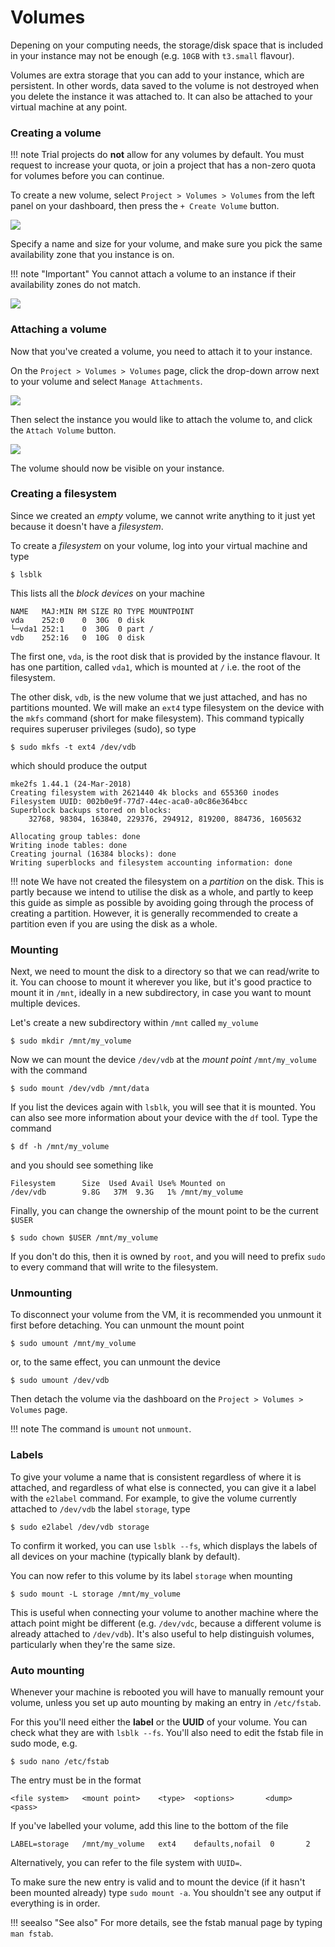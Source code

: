# Volumes
Depening on your computing needs, the storage/disk space that is included in your instance may not be enough (e.g. `10GB` with `t3.small` flavour).

Volumes are extra storage that you can add to your instance, which are persistent. In other words, data saved to the volume is not destroyed when you delete the instance it was attached to. It can also be attached to your virtual machine at any point.

### Creating a volume

!!! note
    Trial projects do **not** allow for any volumes by default. You must request to increase your quota, or join a project that has a non-zero quota for volumes before you can continue.

To create a new volume, select `Project > Volumes > Volumes` from the left panel on your dashboard, then press the `+ Create Volume` button.

![](images/volumes.png)

Specify a name and size for your volume, and make sure you pick the same availability zone that you instance is on.

!!! note "Important"
    You cannot attach a volume to an instance if their availability zones do not match.

![](images/volumes_create_new.png)

### Attaching a volume
Now that you've created a volume, you need to attach it to your instance.

On the `Project > Volumes > Volumes` page, click the drop-down arrow next to your volume and select `Manage Attachments`.

![](images/volumes_manage.png)

Then select the instance you would like to attach the volume to, and click the `Attach Volume` button.

![](images/volumes_attach.png)

The volume should now be visible on your instance.

### Creating a filesystem
Since we created an *empty* volume, we cannot write anything to it just yet because it doesn't have a *filesystem*.

To create a *filesystem* on your volume, log into your virtual machine and type
```console
$ lsblk
```
This lists all the *block devices* on your machine

```console
NAME   MAJ:MIN RM SIZE RO TYPE MOUNTPOINT
vda    252:0    0  30G  0 disk
└─vda1 252:1    0  30G  0 part /
vdb    252:16   0  10G  0 disk

```

The first one, `vda`, is the root disk that is provided by the instance flavour. It has one partition, called `vda1`, which is mounted at `/` i.e. the root of the filesystem.

The other disk, `vdb`, is the new volume that we just attached, and has no partitions mounted. We will make an `ext4` type filesystem on the device with the `mkfs` command (short for make filesystem). This command typically requires superuser privileges (sudo), so type

```console
$ sudo mkfs -t ext4 /dev/vdb
```

which should produce the output

```
mke2fs 1.44.1 (24-Mar-2018)
Creating filesystem with 2621440 4k blocks and 655360 inodes
Filesystem UUID: 002b0e9f-77d7-44ec-aca0-a0c86e364bcc
Superblock backups stored on blocks:
	32768, 98304, 163840, 229376, 294912, 819200, 884736, 1605632

Allocating group tables: done
Writing inode tables: done
Creating journal (16384 blocks): done
Writing superblocks and filesystem accounting information: done
```

!!! note
    We have not created the filesystem on a *partition* on the disk. This is partly because we intend to utilise the disk as a whole, and partly to keep this guide as simple as possible by avoiding going through the process of creating a partition. However, it is generally recommended to create a partition even if you are using the disk as a whole.

### Mounting
Next, we need to mount the disk to a directory so that we can read/write to it.
You can choose to mount it wherever you like, but it's good practice to mount it in `/mnt`, ideally in a new subdirectory, in case you want to mount multiple devices.

Let's create a new subdirectory within `/mnt` called `my_volume`

```console
$ sudo mkdir /mnt/my_volume
```

Now we can mount the device `/dev/vdb` at the *mount point* `/mnt/my_volume` with the command

```console
$ sudo mount /dev/vdb /mnt/data
```

If you list the devices again with `lsblk`, you will see that it is mounted.
You can also see more information about your device with the `df` tool. Type the command

```console
$ df -h /mnt/my_volume
```
and you should see something like
```console
Filesystem      Size  Used Avail Use% Mounted on
/dev/vdb        9.8G   37M  9.3G   1% /mnt/my_volume
```

Finally, you can change the ownership of the mount point to be the current `$USER`

```console
$ sudo chown $USER /mnt/my_volume
```

If you don't do this, then it is owned by `root`, and you will need to prefix `sudo` to every command that will write to the filesystem.

### Unmounting
To disconnect your volume from the VM, it is recommended you unmount it first before detaching. You can unmount the mount point
```console
$ sudo umount /mnt/my_volume
```
or, to the same effect, you can unmount the device
```console
$ sudo umount /dev/vdb
```
Then detach the volume via the dashboard on the `Project > Volumes > Volumes` page.

!!! note
    The command is `umount` not `unmount`.

### Labels
To give your volume a name that is consistent regardless of where it is attached, and regardless of what else is connected, you can give it a label with the `e2label` command. For example, to give the volume currently attached to `/dev/vdb` the label `storage`, type

```console
$ sudo e2label /dev/vdb storage
```

To confirm it worked, you can use `lsblk --fs`, which displays the labels of all devices on your machine (typically blank by default).

You can now refer to this volume by its label `storage` when mounting

```console
$ sudo mount -L storage /mnt/my_volume
```

This is useful when connecting your volume to another machine where the attach point might be different (e.g. `/dev/vdc`, because a different volume is already attached to `/dev/vdb`). It's also useful to help distinguish volumes, particularly when they're the same size.

### Auto mounting
Whenever your machine is rebooted you will have to manually remount your volume, unless you set up auto mounting by making an entry in `/etc/fstab`.

For this you'll need either the **label** or the **UUID** of your volume. You can check what they are with `lsblk --fs`.
You'll also need to edit the fstab file in sudo mode, e.g.

```console
$ sudo nano /etc/fstab
```

The entry must be in the format
```console
<file system>   <mount point>    <type>  <options>       <dump>  <pass>
```

If you've labelled your volume, add this line to the bottom of the file
```console
LABEL=storage   /mnt/my_volume   ext4    defaults,nofail  0       2
```
Alternatively, you can refer to the file system with `UUID=`.

To make sure the new entry is valid and to mount the device (if it hasn't been mounted already) type `sudo mount -a`. You shouldn't see any output if everything is in order.

!!! seealso "See also"
    For more details, see the fstab manual page by typing `man fstab`.

